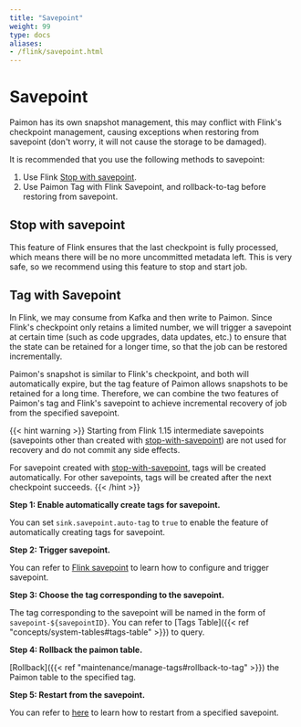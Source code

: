 ```yaml
---
title: "Savepoint"
weight: 99
type: docs
aliases:
- /flink/savepoint.html
---
```

<!--
Licensed to the Apache Software Foundation (ASF) under one
or more contributor license agreements.  See the NOTICE file
distributed with this work for additional information
regarding copyright ownership.  The ASF licenses this file
to you under the Apache License, Version 2.0 (the
"License"); you may not use this file except in compliance
with the License.  You may obtain a copy of the License at

  http://www.apache.org/licenses/LICENSE-2.0

Unless required by applicable law or agreed to in writing,
software distributed under the License is distributed on an
"AS IS" BASIS, WITHOUT WARRANTIES OR CONDITIONS OF ANY
KIND, either express or implied.  See the License for the
specific language governing permissions and limitations
under the License.
-->

# Savepoint

Paimon has its own snapshot management, this may conflict with Flink's checkpoint management, causing exceptions when
restoring from savepoint (don't worry, it will not cause the storage to be damaged).

It is recommended that you use the following methods to savepoint:

1. Use Flink [Stop with savepoint](https://nightlies.apache.org/flink/flink-docs-stable/docs/ops/state/savepoints/#stopping-a-job-with-savepoint).
2. Use Paimon Tag with Flink Savepoint, and rollback-to-tag before restoring from savepoint.

## Stop with savepoint

This feature of Flink ensures that the last checkpoint is fully processed, which means there will be no more uncommitted
metadata left. This is very safe, so we recommend using this feature to stop and start job.

## Tag with Savepoint

In Flink, we may consume from Kafka and then write to Paimon. Since Flink's checkpoint only retains a limited number,
we will trigger a savepoint at certain time (such as code upgrades, data updates, etc.) to ensure that the state can
be retained for a longer time, so that the job can be restored incrementally.

Paimon's snapshot is similar to Flink's checkpoint, and both will automatically expire, but the tag feature of Paimon
allows snapshots to be retained for a long time. Therefore, we can combine the two features of Paimon's tag and Flink's
savepoint to achieve incremental recovery of job from the specified savepoint.

{{< hint warning >}}
Starting from Flink 1.15 intermediate savepoints (savepoints other than created with
[stop-with-savepoint](https://nightlies.apache.org/flink/flink-docs-stable/docs/ops/state/savepoints/#stopping-a-job-with-savepoint))
are not used for recovery and do not commit any side effects.

For savepoint created with [stop-with-savepoint](https://nightlies.apache.org/flink/flink-docs-stable/docs/ops/state/savepoints/#stopping-a-job-with-savepoint),
tags will be created automatically. For other savepoints, tags will be created after the next checkpoint succeeds.
{{< /hint >}}

**Step 1: Enable automatically create tags for savepoint.**

You can set `sink.savepoint.auto-tag` to `true` to enable the feature of automatically creating tags for savepoint.

**Step 2: Trigger savepoint.**

You can refer to [Flink savepoint](https://nightlies.apache.org/flink/flink-docs-stable/docs/ops/state/savepoints/#operations)
to learn how to configure and trigger savepoint.

**Step 3: Choose the tag corresponding to the savepoint.**

The tag corresponding to the savepoint will be named in the form of `savepoint-${savepointID}`. You can refer to
[Tags Table]({{< ref "concepts/system-tables#tags-table" >}}) to query.

**Step 4: Rollback the paimon table.**

[Rollback]({{< ref "maintenance/manage-tags#rollback-to-tag" >}}) the Paimon table to the specified tag.

**Step 5: Restart from the savepoint.**

You can refer to [here](https://nightlies.apache.org/flink/flink-docs-stable/docs/ops/state/savepoints/#resuming-from-savepoints) to learn how to restart from a specified savepoint.
